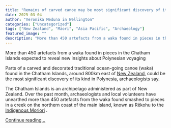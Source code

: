```yaml
---
title: "Remains of carved canoe may be most significant discovery of its kind, NZ archaeologist says"
date: 2025-03-04
author: "Veronika Meduna in Wellington"
categories: ["Uncategorized"]
tags: ["New Zealand", "Māori", "Asia Pacific", "Archaeology"]
featured_image: ""
description: "More than 450 artefacts from a waka found in pieces in the Chatham Islands expected to reveal new insights about Polynesian voyagingParts of a carved and decora..."
---
```


More than 450 artefacts from a waka found in pieces in the Chatham Islands expected to reveal new insights about Polynesian voyaging

Parts of a carved and decorated traditional ocean-going canoe (waka) found in the Chatham Islands, around 800km east of [New Zealand](https://viewer.gutools.co.uk/world/newzealand), could be the most significant discovery of its kind in Polynesia, archaeologists say.

The Chatham Islands is an archipelago administered as part of New Zealand. Over the past month, archaeologists and local volunteers have unearthed more than 450 artefacts from the waka found smashed to pieces in a creek on the northern coast of the main island, known as Rēkohu to the [Indigenous Moriori](https://www.theguardian.com/world/2021/nov/26/long-fight-for-justice-ends-as-new-zealand-treaty-recognises-moriori-people) .

[Continue reading...](https://www.theguardian.com/world/2025/mar/04/new-zealand-waka-carved-canoe-discovery-chatham-islands-polynesia)

